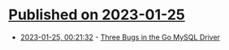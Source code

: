 # [Published on 2023-01-25](index.md)

* [2023-01-25, 00:21:32](https://news.ycombinator.com/item?id=34512586) - [Three Bugs in the Go MySQL Driver](https://github.blog/2020-05-20-three-bugs-in-the-go-mysql-driver/)
